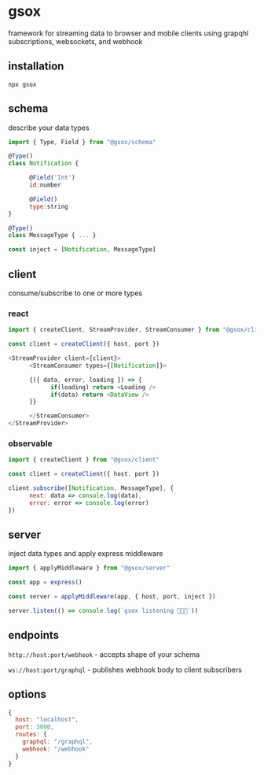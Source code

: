 # gsox
framework for streaming data to browser and mobile clients using grapqhl subscriptions, websockets, and webhook

## installation
`npx gsox`

## schema
describe your data types
```js
import { Type, Field } from "@gsox/schema"

@Type()
class Notification {

      @Field('Int')
      id:number

      @Field()
      type:string
}

@Type()
class MessageType { ... }

const inject = [Notification, MessageType]
```

## client
consume/subscribe to one or more types

### react
```js
import { createClient, StreamProvider, StreamConsumer } from "@gsox/client"

const client = createClient({ host, port })

<StreamProvider client={client}>
      <StreamConsumer types={[Notification]}>

      {({ data, error, loading }) => {
            if(loading) return <Loading />
            if(data) return <DataView />
      }}

      </StreamConsumer>
</StreamProvider>
```

### observable
```js
import { createClient } from "@gsox/client"

const client = createClient({ host, port })

client.subscribe([Notification, MessageType], {
      next: data => console.log(data),
      error: error => console.log(error)
})
```

## server
inject data types and apply express middleware
```js
import { applyMiddleware } from "@gsox/server"

const app = express()

const server = applyMiddleware(app, { host, port, inject })

server.listen(() => console.log(`gsox listening 🧦🧦🧦`))
```

## endpoints
`http://host:port/webhook` - accepts shape of your schema

`ws://host:port/graphql` - publishes webhook body to client subscribers

## options
```js
{
  host: "localhost",
  port: 3000,
  routes: {
    graphql: "/graphql",
    webhook: "/webhook"
  }
}
```